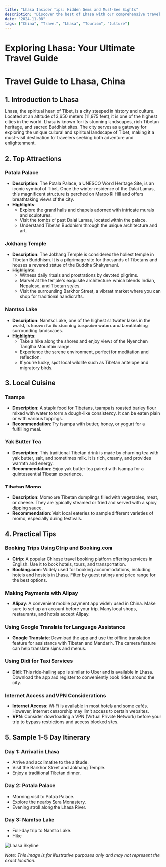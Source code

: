 ```yaml
---
title: "Lhasa Insider Tips: Hidden Gems and Must-See Sights"
description: "Discover the best of Lhasa with our comprehensive travel guide. Explore top attractions, savor local cuisine, and get insider tips for an unforgettable Chinese adventure."
date: "2024-11-08"
tags: ["China", "Travel", "Lhasa", "Tourism", "Culture"]
---
```


# Exploring Lhasa: Your Ultimate Travel Guide

# Travel Guide to Lhasa, China

## 1. Introduction to Lhasa

Lhasa, the spiritual heart of Tibet, is a city steeped in history and culture. Located at an altitude of 3,650 meters (11,975 feet), it is one of the highest cities in the world. Lhasa is known for its stunning landscapes, rich Tibetan heritage, and sacred Buddhist sites. The city serves as a gateway for exploring the unique cultural and spiritual landscape of Tibet, making it a must-visit destination for travelers seeking both adventure and enlightenment.

## 2. Top Attractions

### Potala Palace
- **Description**: The Potala Palace, a UNESCO World Heritage Site, is an iconic symbol of Tibet. Once the winter residence of the Dalai Lamas, this magnificent structure is perched on Marpo Ri Hill and offers breathtaking views of the city.
- **Highlights**:
  - Explore the grand halls and chapels adorned with intricate murals and sculptures.
  - Visit the tombs of past Dalai Lamas, located within the palace.
  - Understand Tibetan Buddhism through the unique architecture and art.

### Jokhang Temple
- **Description**: The Jokhang Temple is considered the holiest temple in Tibetan Buddhism. It is a pilgrimage site for thousands of Tibetans and houses a revered statue of the Buddha Shakyamuni.
- **Highlights**:
  - Witness daily rituals and prostrations by devoted pilgrims.
  - Marvel at the temple's exquisite architecture, which blends Indian, Nepalese, and Tibetan styles.
  - Visit the surrounding Barkhor Street, a vibrant market where you can shop for traditional handicrafts.

### Namtso Lake
- **Description**: Namtso Lake, one of the highest saltwater lakes in the world, is known for its stunning turquoise waters and breathtaking surrounding landscapes.
- **Highlights**:
  - Take a hike along the shores and enjoy views of the Nyenchen Tanglha Mountain range.
  - Experience the serene environment, perfect for meditation and reflection.
  - If you're lucky, spot local wildlife such as Tibetan antelope and migratory birds.

## 3. Local Cuisine

### Tsampa
- **Description**: A staple food for Tibetans, tsampa is roasted barley flour mixed with water to form a dough-like consistency. It can be eaten plain or with various toppings.
- **Recommendation**: Try tsampa with butter, honey, or yogurt for a fulfilling meal.

### Yak Butter Tea
- **Description**: This traditional Tibetan drink is made by churning tea with yak butter, salt, and sometimes milk. It is rich, creamy, and provides warmth and energy.
- **Recommendation**: Enjoy yak butter tea paired with tsampa for a quintessential Tibetan experience.

### Tibetan Momo
- **Description**: Momo are Tibetan dumplings filled with vegetables, meat, or cheese. They are typically steamed or fried and served with a spicy dipping sauce.
- **Recommendation**: Visit local eateries to sample different varieties of momo, especially during festivals.

## 4. Practical Tips

### Booking Trips Using Ctrip and Booking.com
- **Ctrip**: A popular Chinese travel booking platform offering services in English. Use it to book hotels, tours, and transportation.
- **Booking.com**: Widely used for booking accommodations, including hotels and hostels in Lhasa. Filter by guest ratings and price range for the best options.

### Making Payments with Alipay
- **Alipay**: A convenient mobile payment app widely used in China. Make sure to set up an account before your trip. Many local shops, restaurants, and hotels accept Alipay.

### Using Google Translate for Language Assistance
- **Google Translate**: Download the app and use the offline translation feature for assistance with Tibetan and Mandarin. The camera feature can help translate signs and menus.

### Using Didi for Taxi Services
- **Didi**: This ride-hailing app is similar to Uber and is available in Lhasa. Download the app and register to conveniently book rides around the city.

### Internet Access and VPN Considerations
- **Internet Access**: Wi-Fi is available in most hotels and some cafés. However, internet censorship may limit access to certain websites.
- **VPN**: Consider downloading a VPN (Virtual Private Network) before your trip to bypass restrictions and access blocked sites.

## 5. Sample 1-5 Day Itinerary

### Day 1: Arrival in Lhasa
- Arrive and acclimatize to the altitude.
- Visit the Barkhor Street and Jokhang Temple.
- Enjoy a traditional Tibetan dinner.

### Day 2: Potala Palace
- Morning visit to Potala Palace.
- Explore the nearby Sera Monastery.
- Evening stroll along the Lhasa River.

### Day 3: Namtso Lake
- Full-day trip to Namtso Lake.
- Hike

<img src="https://source.unsplash.com/1600x900/?Lhasa,cityscape" alt="Lhasa Skyline" loading="lazy">

*Note: This image is for illustrative purposes only and may not represent the exact location.*


